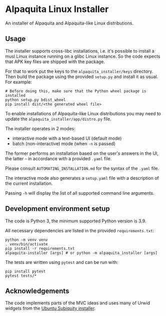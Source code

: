 # Alpaquita Linux Installer

An installer of Alpaquita and Alpaquita-like Linux distributions.

## Usage

The installer supports cross-libc installations, i.e. it's possible
to install a musl Linux instance running on a glibc Linux instance.
So the code expects that APK key files are shipped with the package.

For that to work put the keys to the `alpaquita_installer/keys` directory.
Then build the package using the provided `setup.py` and install it as usual.
For example:

```
# Before doing this, make sure that the Python wheel package is installed
python setup.py bdist_wheel
pip install dist/<the generated wheel file>
```

To enable installations of Alpaquita-like Linux distributions you may need to update
the `alpaquita_installer/app/distro.py` file.

The installer operates in 2 modes:
 * interactive mode with a text-based UI (default mode)
 * batch (non-interactive) mode (when `-n` is passed)

The former performs an installation based on the user's answers
in the UI, the latter - in accordance with a provided `.yaml` file.

Please consult `AUTOMATING_INSTALLATION.md` for the syntax of the `.yaml` file.

The interactive mode also generates a `setup.yaml` file with a description
of the current installation.

Passing `-h` will display the list of all supported command line arguments.

## Development environment setup
The code is Python 3, the minimum supported Python version is 3.9.

All necessary dependencies are listed in the provided `requirements.txt`:
```
python -m venv venv
. venv/bin/activate
pip install -r requirements.txt
alpaquita-installer [args] # or python -m alpaquita_installer [args]
```

The tests are written using `pytest` and can be run with:
```
pip install pytest
pytest tests/*
```

## Acknowledgements

The code implements parts of the MVC ideas and uses many of Urwid widgets
from the [Ubuntu Subiquity installer](https://github.com/canonical/subiquity/blob/main/DESIGN.md).
